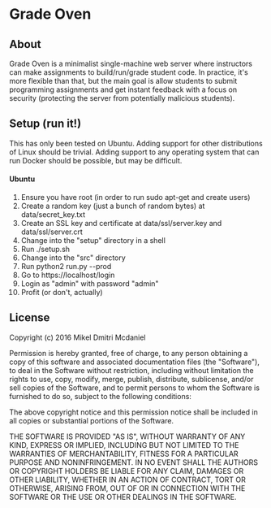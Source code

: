 # Grade Oven
## About
Grade Oven is a minimalist single-machine web server where instructors can make assignments to build/run/grade student code.  In practice, it's more flexible than that, but the main goal is allow students to submit programming assignments and get instant feedback with a focus on security (protecting the server from potentially malicious students).

## Setup (run it!)
This has only been tested on Ubuntu.  Adding support for other distributions of Linux should be trivial.  Adding support to any operating system that can run Docker should be possible, but may be difficult.

#### Ubuntu
1. Ensure you have root (in order to run sudo apt-get and create users)
1. Create a random key (just a bunch of random bytes) at data/secret_key.txt
1. Create an SSL key and certificate at data/ssl/server.key and data/ssl/server.crt
1. Change into the "setup" directory in a shell
1. Run ./setup.sh
1. Change into the "src" directory
1. Run python2 run.py --prod
1. Go to https://localhost/login
1. Login as "admin" with password "admin"
1. Profit (or don't, actually)

## License
Copyright (c) 2016 Mikel Dmitri Mcdaniel

Permission is hereby granted, free of charge, to any person obtaining a copy of this software and associated documentation files (the "Software"), to deal in the Software without restriction, including without limitation the rights to use, copy, modify, merge, publish, distribute, sublicense, and/or sell copies of the Software, and to permit persons to whom the Software is furnished to do so, subject to the following conditions:

The above copyright notice and this permission notice shall be included in all copies or substantial portions of the Software.

THE SOFTWARE IS PROVIDED "AS IS", WITHOUT WARRANTY OF ANY KIND, EXPRESS OR IMPLIED, INCLUDING BUT NOT LIMITED TO THE WARRANTIES OF MERCHANTABILITY, FITNESS FOR A PARTICULAR PURPOSE AND NONINFRINGEMENT. IN NO EVENT SHALL THE AUTHORS OR COPYRIGHT HOLDERS BE LIABLE FOR ANY CLAIM, DAMAGES OR OTHER LIABILITY, WHETHER IN AN ACTION OF CONTRACT, TORT OR OTHERWISE, ARISING FROM, OUT OF OR IN CONNECTION WITH THE SOFTWARE OR THE USE OR OTHER DEALINGS IN THE SOFTWARE.